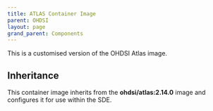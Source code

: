 ```yaml
---
title: ATLAS Container Image
parent: OHDSI
layout: page
grand_parent: Components
---
```


This is a customised version of the OHDSI Atlas image.

## Inheritance
This container image inherits from the **ohdsi/atlas:2.14.0** image and configures it for use within the SDE.

